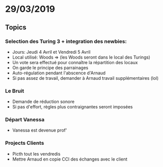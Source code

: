 # 29/03/2019

## Topics

### Selection des Turing 3 + integration des newbies:

* Jours: Jeudi 4 Avril et Vendredi 5 Avril
* Local utilisé: Woods => (les Woods seront dans le local des Turings)
* Un vote sera effectué pour connaître la répartition des locaux
* On garde le principe des parrainages
* Auto-régulation pendant l'abscence d'Arnaud
* Si pas assez de travail, demander à Arnaud travail supplémentaires (lol)

### Le Bruit

* Demande de réduction sonore
* Si pas d'effort, règles plus contraignantes seront imposées

### Départ Vanessa

* Vanessa est devenue prof'

### Projects Clients

* Picth tout les vendredis
* Mettre Arnaud en copie CCI des échanges avec le client
